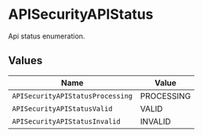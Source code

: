 # APISecurityAPIStatus

Api status enumeration.


## Values

| Name                             | Value                            |
| -------------------------------- | -------------------------------- |
| `APISecurityAPIStatusProcessing` | PROCESSING                       |
| `APISecurityAPIStatusValid`      | VALID                            |
| `APISecurityAPIStatusInvalid`    | INVALID                          |